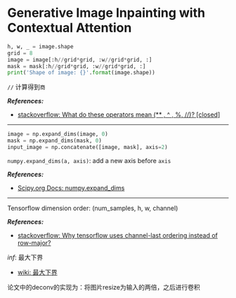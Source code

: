 # Generative Image Inpainting with Contextual Attention

```python
h, w, _ = image.shape
grid = 8
image = image[:h//grid*grid, :w//grid*grid, :]
mask = mask[:h//grid*grid, :w//grid*grid, :]
print('Shape of image: {}'.format(image.shape))
```

`//` 计算得到`商`

***References:***

- [stackoverflow: What do these operators mean (** , ^ , %, //)? [closed]](https://stackoverflow.com/questions/15193927/what-do-these-operators-mean)

---

```python
image = np.expand_dims(image, 0)
mask = np.expand_dims(mask, 0)
input_image = np.concatenate([image, mask], axis=2)
```

`numpy.expand_dims(a, axis)`: add a new axis before `axis`

***References:***

- [Scipy.org Docs: numpy.expand_dims](https://docs.scipy.org/doc/numpy/reference/generated/numpy.expand_dims.html)

---

Tensorflow dimension order: (num_samples, h, w, channel)

***References:***

- [stackoverflow: Why tensorflow uses channel-last ordering instead of row-major?](https://stackoverflow.com/questions/44774234/why-tensorflow-uses-channel-last-ordering-instead-of-row-major)

$inf{}$: 最大下界

- [wiki: 最大下界](https://zh.wikipedia.org/wiki/%E6%9C%80%E5%A4%A7%E4%B8%8B%E7%95%8C)

论文中的deconv的实现为：将图片resize为输入的两倍，之后进行卷积